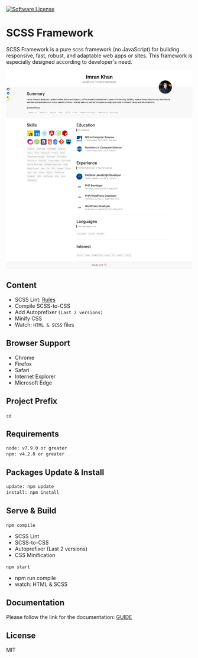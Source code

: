 [![Software License](https://img.shields.io/badge/license-MIT-blue.svg)](LICENSE)

# SCSS Framework
SCSS Framework is a pure scss framework (no JavaScript) for building responsive, fast, robust, and adaptable web apps or sites. This framework is especially designed according to developer's need.

![Alt text](preview.png?raw=true "Resume")


## Content
  - SCSS Lint: [Rules](https://stylelint.io/user-guide/rules/)
  - Compile SCSS-to-CSS
  - Add Autoprefixer `(Last 2 versions)`
  - Minify CSS
  - Watch: `HTML & SCSS` files


## Browser Support
 - Chrome
 - Firefox
 - Safari
 - Internet Explorer
 - Microsoft Edge


## Project Prefix
`cd`


## Requirements
```
node: v7.9.0 or greater
npm: v4.2.0 or greater
```


## Packages Update & Install
```
update: npm update
install: npm install
```


## Serve & Build
`npm compile`
  - SCSS Lint
  - SCSS-to-CSS
  - Autoprefixer (Last 2 versions)
  - CSS Minification

`npm start`
  - npm run compile
  - watch: HTML & SCSS


## Documentation
Please follow the link for the documentation: [GUIDE](documentation/guide.md)


## License
MIT

